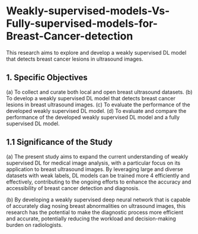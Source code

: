 # Weakly-supervised-models-Vs-Fully-supervised-models-for-Breast-Cancer-detection

This research aims to explore and develop a weakly supervised DL model that detects breast cancer
 lesions in ultrasound images.
 
 ## 1. Specific Objectives
  (a) To collect and curate both local and open breast ultrasound datasets.
  (b) To develop a weakly supervised DL model that detects breast cancer lesions in breast ultrasound images.
  (c) To evaluate the performance of the developed weakly supervised DL model.
  (d) To evaluate and compare the performance of the developed weakly supervised DL model and a fully supervised DL model.

## 1.1 Significance of the Study

 (a) The present study aims to expand the current understanding of weakly supervised DL for
 medical image analysis, with a particular focus on its application to breast ultrasound images.
 By leveraging large and diverse datasets with weak labels, DL models can be trained more 4 efficiently and effectively, contributing to the ongoing efforts to enhance the accuracy and accessibility of breast cancer detection and diagnosis.
 
 (b) By developing a weakly supervised deep neural network that is capable of accurately diag
nosing breast abnormalities on ultrasound images, this research has the potential to make
 the diagnostic process more efficient and accurate, potentially reducing the workload and
 decision-making burden on radiologists.

